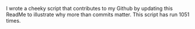 I wrote a cheeky script that contributes to my Github by updating this ReadMe to illustrate why more than commits matter. This script has run 1051 times.